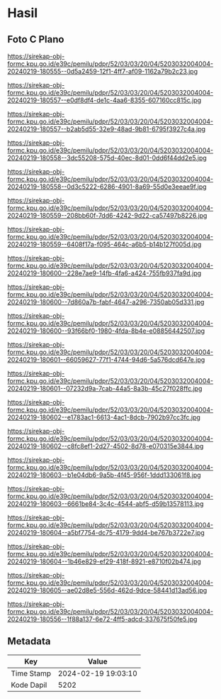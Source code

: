 # Hasil

## Foto C Plano

https://sirekap-obj-formc.kpu.go.id/e39c/pemilu/pdpr/52/03/03/20/04/5203032004004-20240219-180555--0d5a2459-12f1-4ff7-af09-1162a79b2c23.jpg

https://sirekap-obj-formc.kpu.go.id/e39c/pemilu/pdpr/52/03/03/20/04/5203032004004-20240219-180557--e0df8df4-de1c-4aa6-8355-607160cc815c.jpg

https://sirekap-obj-formc.kpu.go.id/e39c/pemilu/pdpr/52/03/03/20/04/5203032004004-20240219-180557--b2ab5d55-32e9-48ad-9b81-6795f3927c4a.jpg

https://sirekap-obj-formc.kpu.go.id/e39c/pemilu/pdpr/52/03/03/20/04/5203032004004-20240219-180558--3dc55208-575d-40ec-8d01-0dd6f44dd2e5.jpg

https://sirekap-obj-formc.kpu.go.id/e39c/pemilu/pdpr/52/03/03/20/04/5203032004004-20240219-180558--0d3c5222-6286-4901-8a69-55d0e3eeae9f.jpg

https://sirekap-obj-formc.kpu.go.id/e39c/pemilu/pdpr/52/03/03/20/04/5203032004004-20240219-180559--208bb60f-7dd6-4242-9d22-ca57497b8226.jpg

https://sirekap-obj-formc.kpu.go.id/e39c/pemilu/pdpr/52/03/03/20/04/5203032004004-20240219-180559--6408f17a-f095-464c-a6b5-b14b127f005d.jpg

https://sirekap-obj-formc.kpu.go.id/e39c/pemilu/pdpr/52/03/03/20/04/5203032004004-20240219-180600--228e7ae9-14fb-4fa6-a424-755fb937fa9d.jpg

https://sirekap-obj-formc.kpu.go.id/e39c/pemilu/pdpr/52/03/03/20/04/5203032004004-20240219-180600--7d860a7b-fabf-4647-a296-7350ab05d331.jpg

https://sirekap-obj-formc.kpu.go.id/e39c/pemilu/pdpr/52/03/03/20/04/5203032004004-20240219-180600--93f66bf0-1980-4fda-8b4e-e08856442507.jpg

https://sirekap-obj-formc.kpu.go.id/e39c/pemilu/pdpr/52/03/03/20/04/5203032004004-20240219-180601--66059627-77f1-4744-94d6-5a576dcd647e.jpg

https://sirekap-obj-formc.kpu.go.id/e39c/pemilu/pdpr/52/03/03/20/04/5203032004004-20240219-180601--07232d9a-7cab-44a5-8a3b-45c27f028ffc.jpg

https://sirekap-obj-formc.kpu.go.id/e39c/pemilu/pdpr/52/03/03/20/04/5203032004004-20240219-180602--e1783ac1-6613-4ac1-8dcb-7902b97cc3fc.jpg

https://sirekap-obj-formc.kpu.go.id/e39c/pemilu/pdpr/52/03/03/20/04/5203032004004-20240219-180602--c8fc8ef1-2d27-4502-8d78-e070315e3844.jpg

https://sirekap-obj-formc.kpu.go.id/e39c/pemilu/pdpr/52/03/03/20/04/5203032004004-20240219-180603--b1e04db6-9a5b-4f45-956f-1ddd133061f8.jpg

https://sirekap-obj-formc.kpu.go.id/e39c/pemilu/pdpr/52/03/03/20/04/5203032004004-20240219-180603--6661be84-3c4c-4544-abf5-d59b13578113.jpg

https://sirekap-obj-formc.kpu.go.id/e39c/pemilu/pdpr/52/03/03/20/04/5203032004004-20240219-180604--a5bf7754-dc75-4179-9dd4-be767b3722e7.jpg

https://sirekap-obj-formc.kpu.go.id/e39c/pemilu/pdpr/52/03/03/20/04/5203032004004-20240219-180604--1b46e829-ef29-418f-8921-e8710f02b474.jpg

https://sirekap-obj-formc.kpu.go.id/e39c/pemilu/pdpr/52/03/03/20/04/5203032004004-20240219-180605--ae02d8e5-556d-462d-9dce-58441d13ad56.jpg

https://sirekap-obj-formc.kpu.go.id/e39c/pemilu/pdpr/52/03/03/20/04/5203032004004-20240219-180556--1f88a137-6e72-4ff5-adcd-337675f50fe5.jpg


## Metadata

| Key        | Value               |
| ---------- | ------------------- |
| Time Stamp | 2024-02-19 19:03:10 |
| Kode Dapil | 5202                |



